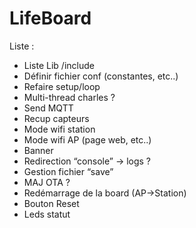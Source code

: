# LifeBoard

Liste :
- Liste Lib /include
- Définir fichier conf (constantes, etc..)
- Refaire setup/loop
- Multi-thread charles ?
- Send MQTT
- Recup capteurs
- Mode wifi station
- Mode wifi AP (page web, etc..)
- Banner
- Redirection “console” -> logs ?
- Gestion fichier “save”
- MAJ OTA ?
- Redémarrage de la board (AP->Station)
- Bouton Reset
- Leds statut
